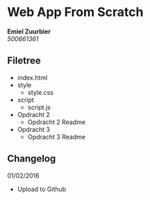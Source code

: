 Web App From Scratch
====================

**Emiel Zuurbier**  
*500661361*

Filetree
--------

* index.html
* style
  * style.css
* script
  * script.js
* Opdracht 2
  * Opdracht 2 Readme
* Opdracht 3
  * Opdracht 3 Readme
  

Changelog
---------

01/02/2016  
- Upload to Github


